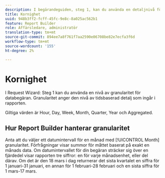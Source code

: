 ```yaml
---
description: I begärandeguiden, steg 1, kan du använda en detaljnivå för databegäran. Granularitet anger den nivå av tidsbaserad detalj som ingår i rapporten.
title: Kornighet
uuid: 948b3ff2-fcff-45fc-9e8c-8a025ac562b1
feature: Report Builder
role: Affärsledare, administratör
translation-type: tm+mt
source-git-commit: 894ee7a8f761f7aa2590e06708be82e7ecfa3f6d
workflow-type: tm+mt
source-wordcount: '155'
ht-degree: 2%

---
```



# Kornighet

I Request Wizard: Steg 1 kan du använda en nivå av granularitet för databegäran. Granularitet anger den nivå av tidsbaserad detalj som ingår i rapporten.

Giltiga värden är Hour, Day, Week, Month, Quarter, Year och Aggregated.

## Hur Report Builder hanterar granularitet

Anta att du väljer ett datumintervall för en månad med [!UICONTROL Month] granularitet. Förfrågningar visar summor för måttet baserat på exakt en månads data. Om datumintervallet för din begäran sträcker sig över en fjärdedel visar rapporten tre siffror: en för varje månadsenhet, eller del därav. Om det är den 18 mars i dag returnerar det sista kvartalet en siffra för 1 januari-31 januari, en annan för 1 februari-28 februari och en sista siffra för 1 mars-17 mars.
